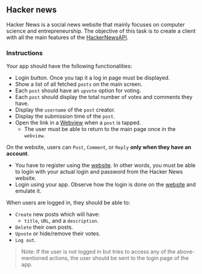 ## Hacker news

Hacker News is a social news website that mainly focuses on computer science and entrepreneurship. The objective of this task is to create a client with all the main features of the [HackerNewsAPI](https://github.com/HackerNews/API).

### Instructions

Your app should have the following functionalities:

- Login button. Once you tap it a log in page must be displayed.
- Show a list of all fetched `posts` on the main screen.
- Each `post` should have an `upvote` option for voting.
- Each `post` should display the total number of votes and comments they have.
- Display the `username` of the `post` creator.
- Display the submission time of the `post`.
- Open the link in a [Webview](https://codelabs.developers.google.com/codelabs/flutter-webview#0) when a `post` is tapped.
  - The user must be able to return to the main page once in the `webview`.

On the website, users can `Post`, `Comment`, or `Reply` **only when they have an account**.

- You have to register using the [website](https://news.ycombinator.com/). In other words, you must be able to login with your actual login and password from the Hacker News website.
- Login using your app. Observe how the login is done on the [website](https://news.ycombinator.com/) and emulate it.

When users are logged in, they should be able to:

- `Create` new posts which will have:
  - `title`, `URL`, and a `description`.
- `Delete` their own posts.
- `Upvote` or hide/remove their votes.
- `Log out`.

> Note: If the user is not logged in but tries to access any of the above-mentioned actions, the user should be sent to the login page of the app.
